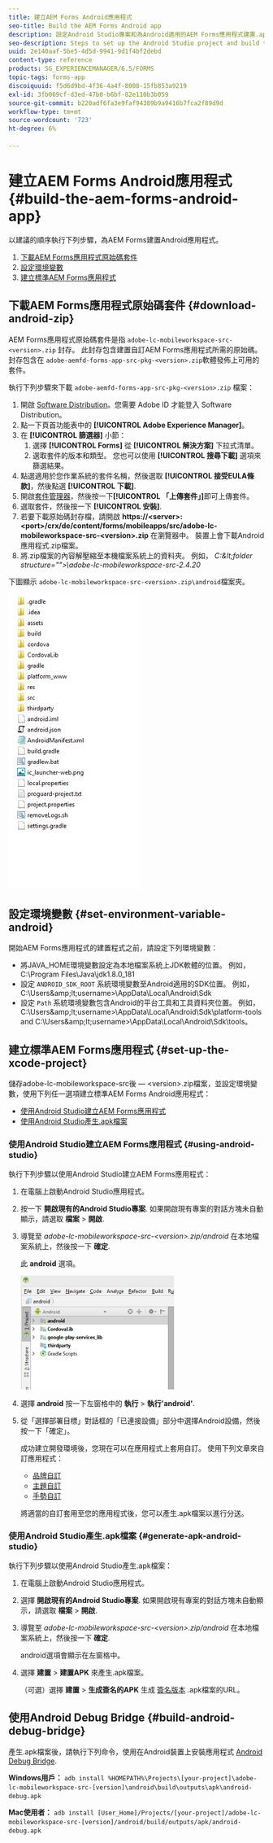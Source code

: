 ```yaml
---
title: 建立AEM Forms Android應用程式
seo-title: Build the AEM Forms Android app
description: 設定Android Studio專案和為Android適用的AEM Forms應用程式建置.apk檔案的步驟
seo-description: Steps to set up the Android Studio project and build the .apk file for the AEM Forms app for Android
uuid: 2e140aaf-5be5-4d5d-9941-9d1f4bf2debd
content-type: reference
products: SG_EXPERIENCEMANAGER/6.5/FORMS
topic-tags: forms-app
discoiquuid: f5d6d9bd-4f36-4a4f-8008-15fb853a9219
exl-id: 3fb069cf-d3ed-47b0-b6bf-82e110b3b059
source-git-commit: b220adf6fa3e9faf94389b9a9416b7fca2f89d9d
workflow-type: tm+mt
source-wordcount: '723'
ht-degree: 6%

---
```


# 建立AEM Forms Android應用程式 {#build-the-aem-forms-android-app}

以建議的順序執行下列步驟，為AEM Forms建置Android應用程式。

1. [下載AEM Forms應用程式原始碼套件](#download-android-zip)
1. [設定環境變數](#set-environment-variable-android)
1. [建立標準AEM Forms應用程式](#set-up-the-xcode-project)

## 下載AEM Forms應用程式原始碼套件 {#download-android-zip}

AEM Forms應用程式原始碼套件是指 `adobe-lc-mobileworkspace-src-<version>.zip` 封存。 此封存包含建置自訂AEM Forms應用程式所需的原始碼。 封存包含在 `adobe-aemfd-forms-app-src-pkg-<version>.zip`軟體發佈上可用的套件。

執行下列步驟來下載 `adobe-aemfd-forms-app-src-pkg-<version>.zip` 檔案：

1. 開啟 [Software Distribution](https://experience.adobe.com/downloads)。您需要 Adobe ID 才能登入 Software Distribution。
1. 點一下頁首功能表中的 **[!UICONTROL Adobe Experience Manager]**。
1. 在 **[!UICONTROL 篩選器]** 小節：
   1. 選擇 **[!UICONTROL Forms]** 從 **[!UICONTROL 解決方案]** 下拉式清單。
   2. 選取套件的版本和類型。 您也可以使用 **[!UICONTROL 搜尋下載]** 選項來篩選結果。
1. 點選適用於您作業系統的套件名稱，然後選取 **[!UICONTROL 接受EULA條款]**，然後點選 **[!UICONTROL 下載]**.
1. 開啟[套件管理器](https://docs.adobe.com/content/help/zh-Hant/experience-manager-65/administering/contentmanagement/package-manager.html)，然後按一下&#x200B;**[!UICONTROL 「上傳套件」]**&#x200B;即可上傳套件。
1. 選取套件，然後按一下 **[!UICONTROL 安裝]**.
1. 若要下載原始碼封存檔，請開啟 **https://&lt;server>:&lt;port>/crx/de/content/forms/mobileapps/src/adobe-lc-mobileworkspace-src-&lt;version>.zip** 在瀏覽器中。 裝置上會下載Android應用程式.zip檔案。
1. 將.zip檔案的內容解壓縮至本機檔案系統上的資料夾。 例如， *C:\&lt;folder structure=&quot;&quot;>\adobe-lc-mobileworkspace-src-2.4.20*

下圖顯示 `adobe-lc-mobileworkspace-src-<version>.zip\android`檔案夾。

![zip_android_folder_structure](assets/zip_android_folder_structure.png)

## 設定環境變數 {#set-environment-variable-android}

開始AEM Forms應用程式的建置程式之前，請設定下列環境變數：

* 將JAVA_HOME環境變數設定為本地檔案系統上JDK軟體的位置。 例如， C:\Program Files\Java\jdk1.8.0_181
* 設定 `ANDROID_SDK_ROOT` 系統環境變數至Android適用的SDK位置。 例如， C:\Users\&amp;lt;username>\AppData\Local\Android\Sdk
* 設定 `Path` 系統環境變數包含Android的平台工具和工具資料夾位置。 例如， C:\Users\&amp;lt;username>\AppData\Local\Android\Sdk\platform-tools and C:\Users\&amp;lt;username>\AppData\Local\Android\Sdk\tools。

## 建立標準AEM Forms應用程式 {#set-up-the-xcode-project}

儲存adobe-lc-mobileworkspace-src後 — &lt;version>.zip檔案，並設定環境變數，使用下列任一選項建立標準AEM Forms Android應用程式：

* [使用Android Studio建立AEM Forms應用程式](#using-android-studio)
* [使用Android Studio產生.apk檔案](#generate-apk-android-studio)

### 使用Android Studio建立AEM Forms應用程式 {#using-android-studio}

執行下列步驟以使用Android Studio建立AEM Forms應用程式：

1. 在電腦上啟動Android Studio應用程式。
1. 按一下 **開啟現有的Android Studio專案**. 如果開啟現有專案的對話方塊未自動顯示，請選取 **檔案** > **開啟**.
1. 導覽至 *adobe-lc-mobileworkspace-src-&lt;version>.zip/android* 在本地檔案系統上，然後按一下 **確定**.

   此 **android** 選項。

   ![android_folder_studio](assets/android_folder_studio.png)

1. 選擇 **android** 按一下左窗格中的 **執行** > **執行&#39;android&#39;**.
1. 從「選擇部署目標」對話框的「已連接設備」部分中選擇Android設備，然後按一下「確定」。

   成功建立開發環境後，您現在可以在應用程式上套用自訂。 使用下列文章來自訂應用程式：

   * [品牌自訂](/help/forms/using/branding-customization.md)
   * [主題自訂](/help/forms/using/theme-customization.md)
   * [手勢自訂](/help/forms/using/gesture-customization.md)

   將適當的自訂套用至您的應用程式後，您可以產生.apk檔案以進行分送。

### 使用Android Studio產生.apk檔案 {#generate-apk-android-studio}

執行下列步驟以使用Android Studio產生.apk檔案：

1. 在電腦上啟動Android Studio應用程式。
1. 選擇 **開啟現有的Android Studio專案**. 如果開啟現有專案的對話方塊未自動顯示，請選取 **檔案** > **開啟**.
1. 導覽至 *adobe-lc-mobileworkspace-src-&lt;version>.zip/android* 在本地檔案系統上，然後按一下 **確定**.

   android選項會顯示在左窗格中。

1. 選擇 **建置** > **建置APK** 來產生.apk檔案。

   （可選）選擇 **建置** > **生成簽名的APK** 生成 [簽名版本](https://developer.android.com/studio/publish/app-signing) .apk檔案的URL。

## 使用Android Debug Bridge {#build-android-debug-bridge}

產生.apk檔案後，請執行下列命令，使用在Android裝置上安裝應用程式 [Android Debug Bridge](https://developer.android.com/tools/help/adb.html).

**Windows用戶：** `adb install %HOMEPATH%\Projects\[your-project]\adobe-lc-mobileworkspace-src-[version]\android\build\outputs\apk\android-debug.apk`

**Mac使用者：** `adb install [User_Home]/Projects/[your-project]/adobe-lc-mobileworkspace-src-[version]/android/build/outputs/apk/android-debug.apk`
